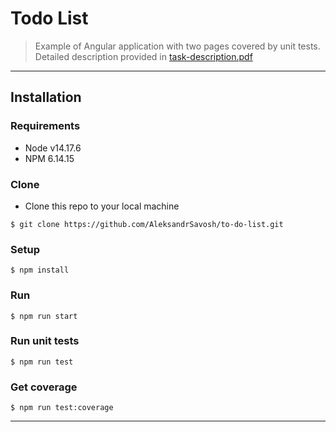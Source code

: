 # Todo List
> Example of Angular application with two pages covered by unit tests. 
> Detailed description provided in [task-description.pdf](https://github.com/AleksandrSavosh/to-do-list/blob/main/task-description.pdf)
---
## Installation

### Requirements
- Node v14.17.6
- NPM 6.14.15

### Clone

- Clone this repo to your local machine 
```shell
$ git clone https://github.com/AleksandrSavosh/to-do-list.git
```

### Setup

```shell
$ npm install
```

### Run 
```shell
$ npm run start
```

### Run unit tests
```shell
$ npm run test
```

### Get coverage 
```shell
$ npm run test:coverage
```
---
